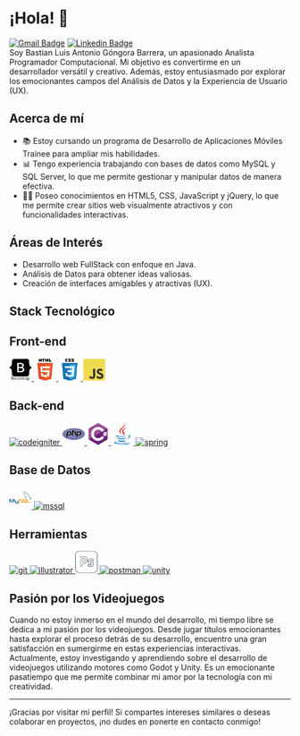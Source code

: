 # ¡Hola! 👋
[![Gmail Badge](https://img.shields.io/badge/-Gmail-c14438?style=flat-square&logo=Gmail&logoColor=white&link=mailto:kevinrojasp@gmail.com)](mailto:bastian.gongora@gmail.com)
[![Linkedin Badge](https://img.shields.io/badge/-LinkedIn-blue?style=flat-square&logo=Linkedin&logoColor=white&link=https://www.linkedin.com/in/kevinrojasp/)](https://www.linkedin.com/in/basti%C3%A1n-g%C3%B3ngora-84b75b77/)<br>
Soy Bastian Luis Antonio Góngora Barrera, un apasionado Analista Programador Computacional. Mi objetivo es convertirme en un desarrollador versátil y creativo. Además, estoy entusiasmado por explorar los emocionantes campos del Análisis de Datos y la Experiencia de Usuario (UX).


## Acerca de mí
- 📚 Estoy cursando un programa de Desarrollo de Aplicaciones Móviles Trainee para ampliar mis habilidades.
- 📊 Tengo experiencia trabajando con bases de datos como MySQL y SQL Server, lo que me permite gestionar y manipular datos de manera efectiva.
- 👨‍💻 Poseo conocimientos en HTML5, CSS, JavaScript y jQuery, lo que me permite crear sitios web visualmente atractivos y con funcionalidades interactivas.

## Áreas de Interés

- Desarrollo web FullStack con enfoque en Java.
- Análisis de Datos para obtener ideas valiosas.
- Creación de interfaces amigables y atractivas (UX).

## Stack Tecnológico
## Front-end
<p align="left">
  <a href="https://getbootstrap.com" target="_blank" rel="noreferrer">
    <img src="https://raw.githubusercontent.com/devicons/devicon/master/icons/bootstrap/bootstrap-plain-wordmark.svg" alt="bootstrap" width="40" height="40"/>
  </a>
  <a href="https://www.w3.org/html/" target="_blank" rel="noreferrer">
    <img src="https://raw.githubusercontent.com/devicons/devicon/master/icons/html5/html5-original-wordmark.svg" alt="html5" width="40" height="40"/>
  </a>
  <a href="https://www.w3schools.com/css/" target="_blank" rel="noreferrer">
    <img src="https://raw.githubusercontent.com/devicons/devicon/master/icons/css3/css3-original-wordmark.svg" alt="css3" width="40" height="40"/>
  </a>
  <a href="https://developer.mozilla.org/en-US/docs/Web/JavaScript" target="_blank" rel="noreferrer">
    <img src="https://raw.githubusercontent.com/devicons/devicon/master/icons/javascript/javascript-original.svg" alt="javascript" width="40" height="40"/>
  </a>
</p>

## Back-end

<p align="left">
  <a href="https://codeigniter.com" target="_blank" rel="noreferrer">
    <img src="https://cdn.worldvectorlogo.com/logos/codeigniter.svg" alt="codeigniter" width="40" height="40"/>
  </a>
    <a href="https://www.php.net" target="_blank" rel="noreferrer">
    <img src="https://raw.githubusercontent.com/devicons/devicon/master/icons/php/php-original.svg" alt="php" width="40" height="40"/>
  </a>
  <a href="https://www.w3schools.com/cs/" target="_blank" rel="noreferrer">
    <img src="https://raw.githubusercontent.com/devicons/devicon/master/icons/csharp/csharp-original.svg" alt="csharp" width="40" height="40"/>
  </a>
  <a href="https://www.java.com" target="_blank" rel="noreferrer">
    <img src="https://raw.githubusercontent.com/devicons/devicon/master/icons/java/java-original.svg" alt="java" width="40" height="40"/>
  </a>
    <a href="https://spring.io/" target="_blank" rel="noreferrer">
    <img src="https://www.vectorlogo.zone/logos/springio/springio-icon.svg" alt="spring" width="40" height="40"/>
  </a>
</p>

## Base de Datos

<p align="left">

  <a href="https://www.mysql.com/" target="_blank" rel="noreferrer">
    <img src="https://raw.githubusercontent.com/devicons/devicon/master/icons/mysql/mysql-original-wordmark.svg" alt="mysql" width="40" height="40"/>
  </a>
  <a href="https://www.microsoft.com/en-us/sql-server" target="_blank" rel="noreferrer">
    <img src="https://www.svgrepo.com/show/303229/microsoft-sql-server-logo.svg" alt="mssql" width="40" height="40"/>
  </a>
</p>

## Herramientas

<p align="left">
    <a href="https://git-scm.com/" target="_blank" rel="noreferrer">
    <img src="https://www.vectorlogo.zone/logos/git-scm/git-scm-icon.svg" alt="git" width="40" height="40"/>
  </a>
  <a href="https://www.adobe.com/in/products/illustrator.html" target="_blank" rel="noreferrer">
    <img src="https://www.vectorlogo.zone/logos/adobe_illustrator/adobe_illustrator-icon.svg" alt="illustrator" width="40" height="40"/>
  </a>
  <a href="https://www.photoshop.com/en" target="_blank" rel="noreferrer">
    <img src="https://raw.githubusercontent.com/devicons/devicon/master/icons/photoshop/photoshop-line.svg" alt="photoshop" width="40" height="40"/>
  </a>
  <a href="https://postman.com" target="_blank" rel="noreferrer">
    <img src="https://www.vectorlogo.zone/logos/getpostman/getpostman-icon.svg" alt="postman" width="40" height="40"/>
  </a>
  <a href="https://unity.com/" target="_blank" rel="noreferrer">
    <img src="https://www.vectorlogo.zone/logos/unity3d/unity3d-icon.svg" alt="unity" width="40" height="40"/>
  </a>
</p>


## Pasión por los Videojuegos

Cuando no estoy inmerso en el mundo del desarrollo, mi tiempo libre se dedica a mi pasión por los videojuegos. Desde jugar títulos emocionantes hasta explorar el proceso detrás de su desarrollo, encuentro una gran satisfacción en sumergirme en estas experiencias interactivas. Actualmente, estoy investigando y aprendiendo sobre el desarrollo de videojuegos utilizando motores como Godot y Unity. Es un emocionante pasatiempo que me permite combinar mi amor por la tecnología con mi creatividad.
<hr>
¡Gracias por visitar mi perfil! Si compartes intereses similares o deseas colaborar en proyectos, ¡no dudes en ponerte en contacto conmigo!
